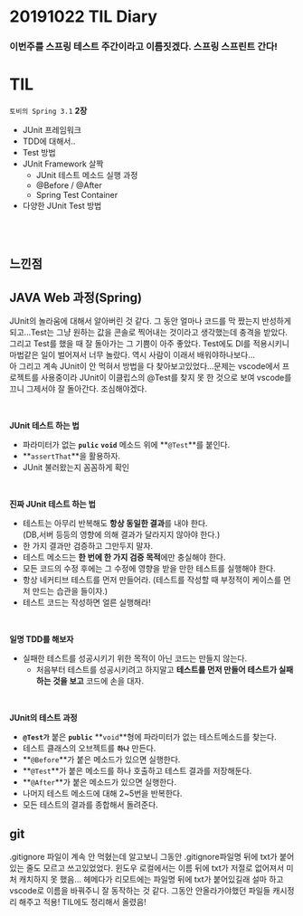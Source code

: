 # 20191022 TIL Diary

 ### 이번주를 스프링 테스트 주간이라고 이름짓겠다. 스프링 스프린트 간다!

# **TIL** <br>

`토비의 Spring 3.1` **2장**
- JUnit 프레임워크
- TDD에 대해서..
- Test 방법
- JUnit Framework 살짝 
    - JUnit 테스트 메소드 실행 과정
    - @Before / @After
    - Spring Test Container
- 다양한 JUnit Test 방법


<br><br>

## **느낀점** <br>
## JAVA Web 과정(Spring)
JUnit의 놀라움에 대해서 알아버린 것 같다. 그 동안 얼마나 코드를 막 짰는지 반성하게 되고...Test는 그냥 원하는 값을 콘솔로 찍어내는 것이라고 생각했는데 충격을 받았다. 그리고 Test를 했을 때 잘 돌아가는 그 기쁨이 아주 좋았다. Test에도 DI를 적용시키니 마법같은 일이 벌어져서 너무 놀랐다. 역시 사람이 이래서 배워야하나보다...
<br>
아 그리고 계속 JUnit이 안 먹혀서 방법을 다 찾아보고있었다...문제는 vscode에서 프로젝트를 사용중이라 JUnit이 이클립스의 @Test를 찾지 못 한 것으로 보여 vscode를 끄니 그제서야 잘 돌아간다. 조심해야겠다. <br>

<br>

**JUnit 테스트 하는 법**
- 파라미터가 없는 **`pulic`** **`void`** 메소드 위에 **`@Test`**를 붙인다.
- **`assertThat`**을 활용하자.
- JUnit 불러왔는지 꼼꼼하게 확인

<br>

**진짜 JUnit 테스트 하는 법**
- 테스트는 아무리 반복해도 **항상 동일한 결과**를 내야 한다. <br>
  (DB,서버 등등의 영향에 의해 결과가 달라지지 않아야 한다.)
- 한 가지 결과만 검증하고 그만두지 말자.
- 테스트 메소드는 **한 번에 한 가지 검증 목적**에만 충실해야 한다.
- 모든 코드의 수정 후에는 그 수정에 영향을 받을 만한 테스트를 실행해야 한다.
- 항상 네커티브 테스트를 먼저 만들어라.
   (테스트를 작성할 때 부정적이 케이스를 먼저 만드는 습관을 들이자.)
- 테스트 코드는 작성하면 얼른 실행해라!

<br>

**일명 TDD를 해보자**
- 실패한 테스트를 성공시키기 위한 목적이 아닌 코드는 만들지 않는다.
    - 처음부터 테스트를 성공시키려고 하지말고 **테스트를 먼저 만들어 테스트가 실패하는 것을 보고** 코드에 손을 대자.


<br>

**JUnit의 테스트 과정**
- **`@Test가`** 붙은 **`public`** **`void`**형에 파라미터가 없는 테스트메소드를 찾는다.
- 테스트 클래스의 오브젝트를 **`하나`** 만든다.
- **`@Before`**가 붙은 메소드가 있으면 실행한다.
- **`@Test`**가 붙은 메소드를 하나 호출하고 테스트 결과를 저장해둔다.
- **`@After`**가 붙은 메소드가 있으면 실행한다.
- 나머지 테스트 메소드에 대해 2~5번을 반복한다.
- 모든 테스트의 결과를 종합해서 돌려준다.



## git
.gitignore 파일이 계속 안 먹혔는데 알고보니 그동안 .gitignore파일명 뒤에 txt가 붙어있는 줄도 모르고 쓰고있었었다. 윈도우 로컬에서는 이름 뒤에 txt가 저절로 없어져서 미처 캐치하지 못 했음... 헤메다가 리모트에는 파일명 뒤에 txt가 붙어있길래 설마 하고 vscode로 이름을 바꿔주니 잘 동작하는 것 같다. 그동안 안올라가야했던 파일들 캐시정리 해주고 적용! TIL에도 정리해서 올렸음!


